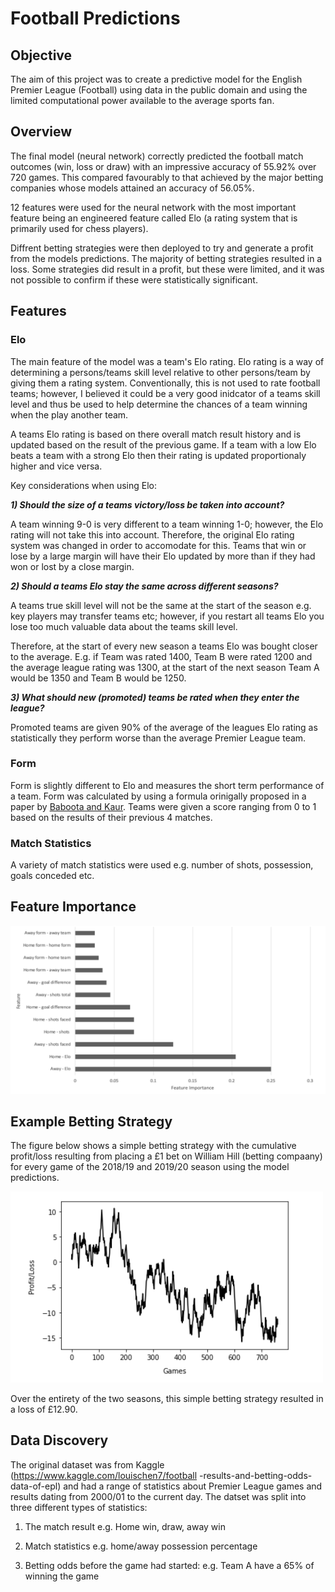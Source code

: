 # Football Predictions

## Objective 

The aim of this project was to create a predictive model for the English Premier League (Football) using data in the public domain and using the limited computational power available to the average sports fan. 

## Overview

The final model (neural network) correctly predicted the football match outcomes (win, loss or draw) with an impressive accuracy of 55.92% over 720 games. This compared favourably to that achieved by the major betting companies whose models attained an accuracy of 56.05%.

12 features were used for the neural network with the most important feature being an engineered feature called Elo (a rating system that is primarily used for chess players).

Diffrent betting strategies were then deployed to try and generate a profit from the models predictions. The majority of betting strategies resulted in a loss. Some strategies did result in a profit, but these were limited, and it was not possible to confirm if these were statistically significant.

## Features 

### Elo
The main feature of the model was a team's Elo rating. Elo rating is a way of determining a persons/teams skill level relative to other persons/team by giving them a rating system. Conventionally, this is not used to rate football teams; however, I believed it could be a very good inidcator of a teams skill level and thus be used to help determine the chances of a team winning when the play another team.

A teams Elo rating is based on there overall match result history and is updated based on the result of the previous game. If a team with a low Elo beats a team with a strong Elo then their rating is updated proportionaly higher and vice versa.

Key considerations when using Elo:

___1) Should the size of a teams victory/loss be taken into account?___

A team winning 9-0 is very different to a team winning 1-0; however, the Elo rating will not take this into account. Therefore, the original Elo rating system was changed in order to accomodate for this. Teams that win or lose by a large margin will have their Elo updated by more than if they had won or lost by a close margin.

___2) Should a teams Elo stay the same across different seasons?___

A teams true skill level will not be the same at the start of the season e.g. key players may transfer teams etc; however, if you restart all teams Elo you lose too much valuable data about the teams skill level.

Therefore, at the start of every new season a teams Elo was bought closer to the average. E.g. if Team was rated 1400, Team B were rated 1200 and the average league rating was 1300, at the start of the next season Team A would be 1350 and Team B would be 1250.

___3) What should new (promoted) teams be rated when they enter the league?___

Promoted teams are given 90% of the average of the leagues Elo rating as statistically they perform worse than the average Premier League team.

### Form 

Form is slightly different to Elo and measures the short term performance of a team. Form was calculated by using a formula orinigally proposed in a paper by [Baboota and Kaur](https://ideas.repec.org/a/eee/intfor/v35y2019i2p741-755.html). Teams were given a score ranging from 0 to 1 based on the results of their previous 4 matches.

### Match Statistics 

A variety of match statistics were used e.g. number of shots, possession, goals conceded etc.

## Feature Importance

<img src="graphs/feature_importance.png" alt="Feature Importance Graph" width="700"/>

## Example Betting Strategy 

The figure below shows a simple betting strategy with the cumulative profit/loss resulting from placing a £1 bet on William Hill (betting compaany) for every game of the 2018/19 and 2019/20 season using the model predictions.  

<img src="graphs/simple_betting.png" alt="Feature Importance Graph" width="500"/>

Over the entirety of the two seasons, this simple betting strategy resulted in a loss of £12.90. 

## Data Discovery

The original dataset was from Kaggle (https://www.kaggle.com/louischen7/football -results-and-betting-odds-data-of-epl) and had a range of statistics about Premier League games and results dating from 2000/01 to the current day. The datset was split into three different types of statistics:

1) The match result e.g. Home win, draw, away win

2) Match statistics e.g. home/away possession percentage

3) Betting odds before the game had started: e.g. Team A have a 65% of winning the game

